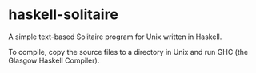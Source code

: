 # haskell-solitaire
A simple text-based Solitaire program for Unix written in Haskell.

To compile, copy the source files to a directory in Unix and run GHC (the Glasgow Haskell Compiler).
